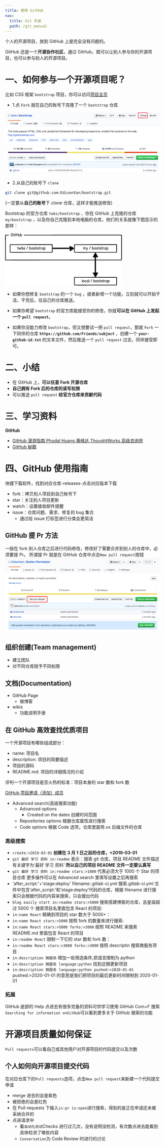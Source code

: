 ```yaml
---
title: 使用 GitHub
nav:
  title: Git 手册
  path: /git_manual
---
```


个人的开源项目，放到 GitHub 上是完全没有问题的。

GitHub 还是一个**开源协作社区**，通过 GitHub，既可以让别人参与你的开源项目，也可以参与别人的开源项目。

# 一、如何参与一个开源项目呢？

比如 CSS 框架 `bootstrap` 项目，你可以访问[项目主页](https://github.com/twbs/bootstrap)

- 1.点 `Fork` 就在自己的账号下克隆了一个 `bootstrap` 仓库

![18-1](../../assets/18-1.png)

- 2.从自己的账号下 `clone`

```bash
git clone git@github.com:EdisonVan/bootstrap.git
```

(一定要从**自己的账号**下 clone 仓库，这样才能推送修改)

Bootstrap 的官方仓库 `twbs/bootstrap` 、你在 GitHub 上克隆的仓库 `my/bootstrap` ，以及你自己克隆到本地电脑的仓库，他们的关系就像下图显示的那样：

![18-2](../../assets/18-2.png)

- 如果你想修复 `bootstrap` 的一个 `bug` ，或者新增一个功能，立刻就可以开始干活，干完后，往自己的仓库推送。

- 如果你希望 `bootstrap` 的官方库能接受你的修改，你就**可以在 GitHub 上发起一个 `pull request`**。

- 如果你没能力修改 `bootstrap`，但又想要试一把 `pull request`，那就 `Fork` 一下同伴的仓库 **`https://github.com/Friends/subject`** ，创建一个 **`your-github-id.txt`** 的文本文件，然后推送一个 `pull request` 过去，同伴接受即可。

# 二、小结

- 在 GitHub 上，**可以任意 Fork 开源仓库**
- **自己拥有 Fork 后的仓库的读写权限**
- 可以推送 `pull request` **给官方仓库来贡献代码**

# 三、学习资料

**GitHub**

- [GitHub 漫游指南 Phodal Huang,黄峰达,ThoughtWorks 高级咨询师](https://github.phodal.com/#/chapter/Github%E6%BC%AB%E6%B8%B8%E6%8C%87%E5%8D%97)
- [GitHub 秘籍](https://www.bookstack.cn/read/github-cheat-sheet/README.md)

# 四、GitHub 使用指南

快捷下载软件，找到对应仓库-releases-点击对应版本下载
- fork：拷贝别人项目到自己帐号下
- star：关注别人项目更新
- watch：设置接收邮件提醒
- issue：仓库问题、需求、修复的 bug 集合
  - 通过给 issue 打标签进行分类会更简洁

## GitHub 提 Pr 方法

一般在 fork 别人仓库之后进行代码修改，修改好了需要合并到别人的仓库中，必须要提 Pr。
所谓提 Pr 就是在 GitHub 仓库中点击`New pull request`按钮
![PrWay-20190619](../../assets/PrWay-20190619.png)

## 组织创建(Team management)

- 建立团队
- 对不同仓库授予不同权限

## 文档(Documentation)

- GitHub Page
  - 做博客
- wikis
  - 功能说明手册

## 在 GitHub 高效查找优质项目

一个开源项目有哪些组成部分：
- name: 项目名
- description: 项目的简要描述
- 项目的源码
- README.md: 项目的详细情况的介绍

评判一个开源项目是否火热的标准：项目本身的 star 数和 fork 数

[GitHub 项目邀请（添加）成员](https://blog.csdn.net/qq_36761831/article/details/91531784)

- Advanced search(高级搜索功能)
  - Advanced options
    - Created on the dates 创建时间范围
  - Repositories options 根据仓库属性进行搜索
  - Code options 根据 Code 选项，仓库里面带.xx 后缀文件的仓库

### 高级搜索

- `create:<2019-03-01`
  **创建在 3 月 1 日之前的仓库，<2019-03-01**
- `git 最好 学习 资料 in:readme`
  表示：搜索 git 仓库，项目 README 文件描述有关键字为‘最好 学习 资料’
  **所以自己的项目 README 文件一定要认真写**
- `git 最好 学习 资料 in:readme stars:>1000`
  代表必须大于 1000 个 Star 的项目仓库
  更多操作可以在 Advanced search 里填写设置之后再搜索
- 'after_script:'+'stage:deploy' filename:.gitlab-ci.yml
  搜索.gitlab-ci.yml 文件中包含‘after_script:’和‘stage:deploy’代码的仓库，根据 filename 进行搜索只会根据代码的内容来搜索，只会搜出代码
- `blog easily start in:readme stars:>5000`
  搜索搭建博客的仓库，且星级超过 5000 个
  搜索项目名里面包含 React 的项目:
- `in:name React`
  精确到项目的 star 数大于 5000+：
- `in:name React stars:>5000`
  按照 fork 的数量来进行搜索:
- `in:name React stars:>5000 forks:>3000`
  按照 README 来搜索 README.md 里面包含 React 的项目
- `in:readme React`
  限制一下它的 star 数和 fork 数：
- `in:readme React stars:>3000 forks:>3000`
  按照 descriptin 搜索微服务项目
- `in:description 微服务`
  增加一些筛选条件,把语言限制为 python
- `in:description 微服务 language:python`
  找到近期更新项目
- `in:description 微服务 language:python pushed:>2020-01-01`
  pushed:>2020-01-01 的意思是我们把项目的最后更新时间限制到 2020-01-01

### 拓展

GitHub 底部的 Help 点进去有很多完备的资料可供学习使用 GitHub
Com+F 搜索`Searching for information onGitHub`可以看到更多关于 GitHub 搜索的功能

# 开源项目质量如何保证

`Pull requests`可以看自己或其他用户对开源项目的代码提交以及次数

## 个人如何向开源项目提交代码

在对应仓库下的`Pull requests`选项，点击`New pull request`来新建一个代码提交申请

- merge 进去的会是紫色
- 被拒绝的会是红色
- 在 Pull requests 下输入`is:pr is:open`进行搜索，得到的是正在申请还未被采纳合并的
- 点进请求中
  - 看`自动化测试`Checks 进行过几次，没有说明没检测，有次数点进去能看到具体检测了哪些内容
  - `Conversation`为 Code Review 时进行的讨论